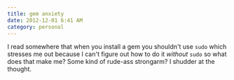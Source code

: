 ```yaml
---
title: gem anxiety
date: 2012-12-01 6:41 AM
category: personal
---
```


I read somewhere that when you install a gem you shouldn't use `sudo` which stresses me out because I can't figure out how to do it *without* `sudo` so what does that make me? Some kind of rude-ass strongarm? I shudder at the thought.
